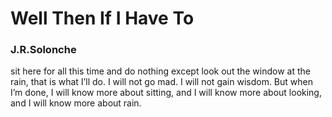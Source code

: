 # Well Then If I Have To

### J.R.Solonche

sit here for all this time
and do nothing except look out
the window at the rain,
that is what I’ll do.
I will not go mad.
I will not gain wisdom.
But when I’m done,
I will know more about sitting,
and I will know more about looking,
and I will know more about rain.

